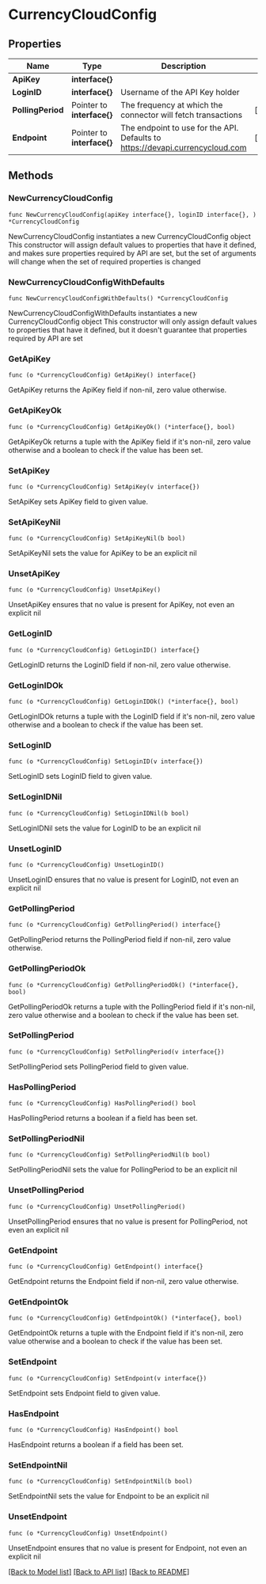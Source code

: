# CurrencyCloudConfig

## Properties

Name | Type | Description | Notes
------------ | ------------- | ------------- | -------------
**ApiKey** | **interface{}** |  | 
**LoginID** | **interface{}** | Username of the API Key holder | 
**PollingPeriod** | Pointer to **interface{}** | The frequency at which the connector will fetch transactions | [optional] 
**Endpoint** | Pointer to **interface{}** | The endpoint to use for the API. Defaults to https://devapi.currencycloud.com | [optional] 

## Methods

### NewCurrencyCloudConfig

`func NewCurrencyCloudConfig(apiKey interface{}, loginID interface{}, ) *CurrencyCloudConfig`

NewCurrencyCloudConfig instantiates a new CurrencyCloudConfig object
This constructor will assign default values to properties that have it defined,
and makes sure properties required by API are set, but the set of arguments
will change when the set of required properties is changed

### NewCurrencyCloudConfigWithDefaults

`func NewCurrencyCloudConfigWithDefaults() *CurrencyCloudConfig`

NewCurrencyCloudConfigWithDefaults instantiates a new CurrencyCloudConfig object
This constructor will only assign default values to properties that have it defined,
but it doesn't guarantee that properties required by API are set

### GetApiKey

`func (o *CurrencyCloudConfig) GetApiKey() interface{}`

GetApiKey returns the ApiKey field if non-nil, zero value otherwise.

### GetApiKeyOk

`func (o *CurrencyCloudConfig) GetApiKeyOk() (*interface{}, bool)`

GetApiKeyOk returns a tuple with the ApiKey field if it's non-nil, zero value otherwise
and a boolean to check if the value has been set.

### SetApiKey

`func (o *CurrencyCloudConfig) SetApiKey(v interface{})`

SetApiKey sets ApiKey field to given value.


### SetApiKeyNil

`func (o *CurrencyCloudConfig) SetApiKeyNil(b bool)`

 SetApiKeyNil sets the value for ApiKey to be an explicit nil

### UnsetApiKey
`func (o *CurrencyCloudConfig) UnsetApiKey()`

UnsetApiKey ensures that no value is present for ApiKey, not even an explicit nil
### GetLoginID

`func (o *CurrencyCloudConfig) GetLoginID() interface{}`

GetLoginID returns the LoginID field if non-nil, zero value otherwise.

### GetLoginIDOk

`func (o *CurrencyCloudConfig) GetLoginIDOk() (*interface{}, bool)`

GetLoginIDOk returns a tuple with the LoginID field if it's non-nil, zero value otherwise
and a boolean to check if the value has been set.

### SetLoginID

`func (o *CurrencyCloudConfig) SetLoginID(v interface{})`

SetLoginID sets LoginID field to given value.


### SetLoginIDNil

`func (o *CurrencyCloudConfig) SetLoginIDNil(b bool)`

 SetLoginIDNil sets the value for LoginID to be an explicit nil

### UnsetLoginID
`func (o *CurrencyCloudConfig) UnsetLoginID()`

UnsetLoginID ensures that no value is present for LoginID, not even an explicit nil
### GetPollingPeriod

`func (o *CurrencyCloudConfig) GetPollingPeriod() interface{}`

GetPollingPeriod returns the PollingPeriod field if non-nil, zero value otherwise.

### GetPollingPeriodOk

`func (o *CurrencyCloudConfig) GetPollingPeriodOk() (*interface{}, bool)`

GetPollingPeriodOk returns a tuple with the PollingPeriod field if it's non-nil, zero value otherwise
and a boolean to check if the value has been set.

### SetPollingPeriod

`func (o *CurrencyCloudConfig) SetPollingPeriod(v interface{})`

SetPollingPeriod sets PollingPeriod field to given value.

### HasPollingPeriod

`func (o *CurrencyCloudConfig) HasPollingPeriod() bool`

HasPollingPeriod returns a boolean if a field has been set.

### SetPollingPeriodNil

`func (o *CurrencyCloudConfig) SetPollingPeriodNil(b bool)`

 SetPollingPeriodNil sets the value for PollingPeriod to be an explicit nil

### UnsetPollingPeriod
`func (o *CurrencyCloudConfig) UnsetPollingPeriod()`

UnsetPollingPeriod ensures that no value is present for PollingPeriod, not even an explicit nil
### GetEndpoint

`func (o *CurrencyCloudConfig) GetEndpoint() interface{}`

GetEndpoint returns the Endpoint field if non-nil, zero value otherwise.

### GetEndpointOk

`func (o *CurrencyCloudConfig) GetEndpointOk() (*interface{}, bool)`

GetEndpointOk returns a tuple with the Endpoint field if it's non-nil, zero value otherwise
and a boolean to check if the value has been set.

### SetEndpoint

`func (o *CurrencyCloudConfig) SetEndpoint(v interface{})`

SetEndpoint sets Endpoint field to given value.

### HasEndpoint

`func (o *CurrencyCloudConfig) HasEndpoint() bool`

HasEndpoint returns a boolean if a field has been set.

### SetEndpointNil

`func (o *CurrencyCloudConfig) SetEndpointNil(b bool)`

 SetEndpointNil sets the value for Endpoint to be an explicit nil

### UnsetEndpoint
`func (o *CurrencyCloudConfig) UnsetEndpoint()`

UnsetEndpoint ensures that no value is present for Endpoint, not even an explicit nil

[[Back to Model list]](../README.md#documentation-for-models) [[Back to API list]](../README.md#documentation-for-api-endpoints) [[Back to README]](../README.md)


